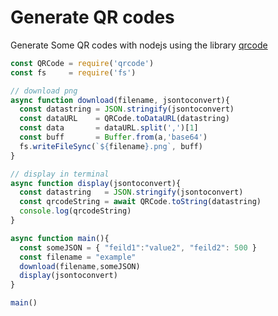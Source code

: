 # Generate QR codes
Generate Some QR codes with nodejs using the library [qrcode](https://www.npmjs.com/package/qrcode)

```javascript
const QRCode = require('qrcode')
const fs     = require('fs')

// download png
async function download(filename, jsontoconvert){
  const datastring = JSON.stringify(jsontoconvert)
  const dataURL    = QRCode.toDataURL(datastring)
  const data       = dataURL.split(',')[1]
  const buff       = Buffer.from(a,'base64')
  fs.writeFileSync(`${filename}.png`, buff)
}

// display in terminal
async function display(jsontoconvert){
  const datastring   = JSON.stringify(jsontoconvert)
  const qrcodeString = await QRCode.toString(datastring)
  console.log(qrcodeString)
}

async function main(){
  const someJSON = { "feild1":"value2", "feild2": 500 }
  const filename = "example"
  download(filename,someJSON)
  display(jsontoconvert)
}

main()
```

